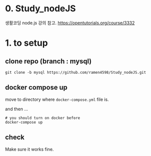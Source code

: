 # 0. Study_nodeJS

생활코딩 node.js 강의 참고. https://opentutorials.org/course/3332

# 1. to setup

## clone repo (branch : mysql)
```
git clone -b mysql https://github.com/ramen4598/Study_nodeJS.git
```

## docker compose up

move to directory where `docker-compose.yml` file is.

and then ...

```
# you should turn on docker before
docker-compose up
```

## check

Make sure it works fine.
